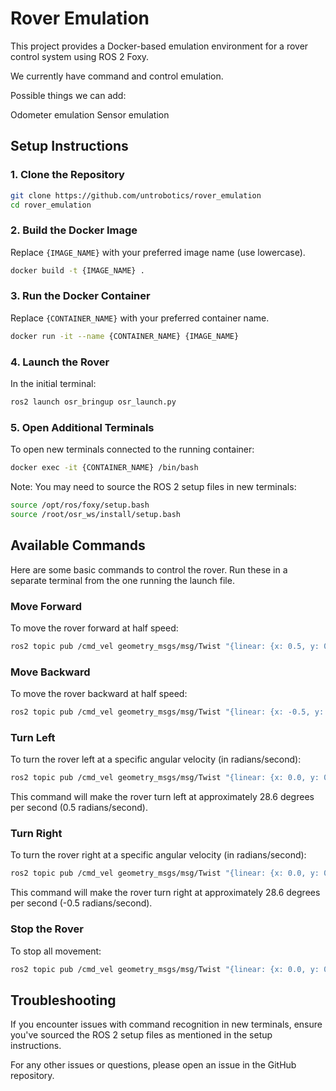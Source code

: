 # Rover Emulation

This project provides a Docker-based emulation environment for a rover control system using ROS 2 Foxy.

We currently have command and control emulation. 

Possible things we can add:

Odometer emulation
Sensor emulation

## Setup Instructions

### 1. Clone the Repository

```bash
git clone https://github.com/untrobotics/rover_emulation
cd rover_emulation
```

### 2. Build the Docker Image

Replace `{IMAGE_NAME}` with your preferred image name (use lowercase).

```bash
docker build -t {IMAGE_NAME} .
```

### 3. Run the Docker Container

Replace `{CONTAINER_NAME}` with your preferred container name.

```bash
docker run -it --name {CONTAINER_NAME} {IMAGE_NAME}
```

### 4. Launch the Rover

In the initial terminal:

```bash
ros2 launch osr_bringup osr_launch.py
```

### 5. Open Additional Terminals

To open new terminals connected to the running container:

```bash
docker exec -it {CONTAINER_NAME} /bin/bash
```

Note: You may need to source the ROS 2 setup files in new terminals:

```bash
source /opt/ros/foxy/setup.bash
source /root/osr_ws/install/setup.bash
```

## Available Commands

Here are some basic commands to control the rover. Run these in a separate terminal from the one running the launch file.

### Move Forward

To move the rover forward at half speed:

```bash
ros2 topic pub /cmd_vel geometry_msgs/msg/Twist "{linear: {x: 0.5, y: 0.0, z: 0.0}, angular: {x: 0.0, y: 0.0, z: 0.0}}"
```

### Move Backward

To move the rover backward at half speed:

```bash
ros2 topic pub /cmd_vel geometry_msgs/msg/Twist "{linear: {x: -0.5, y: 0.0, z: 0.0}, angular: {x: 0.0, y: 0.0, z: 0.0}}"
```

### Turn Left

To turn the rover left at a specific angular velocity (in radians/second):

```bash
ros2 topic pub /cmd_vel geometry_msgs/msg/Twist "{linear: {x: 0.0, y: 0.0, z: 0.0}, angular: {x: 0.0, y: 0.0, z: 0.5}}"
```

This command will make the rover turn left at approximately 28.6 degrees per second (0.5 radians/second).

### Turn Right

To turn the rover right at a specific angular velocity (in radians/second):

```bash
ros2 topic pub /cmd_vel geometry_msgs/msg/Twist "{linear: {x: 0.0, y: 0.0, z: 0.0}, angular: {x: 0.0, y: 0.0, z: -0.5}}"
```

This command will make the rover turn right at approximately 28.6 degrees per second (-0.5 radians/second).

### Stop the Rover

To stop all movement:

```bash
ros2 topic pub /cmd_vel geometry_msgs/msg/Twist "{linear: {x: 0.0, y: 0.0, z: 0.0}, angular: {x: 0.0, y: 0.0, z: 0.0}}"
```

## Troubleshooting

If you encounter issues with command recognition in new terminals, ensure you've sourced the ROS 2 setup files as mentioned in the setup instructions.

For any other issues or questions, please open an issue in the GitHub repository.
